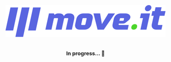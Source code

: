 <p align="center">
 <img src="src/assets/images/moveit_logo.svg" alt='moveit'/>

</p>
<h1></h1>
<h3 align="center"> In progress...  👷</h3>
